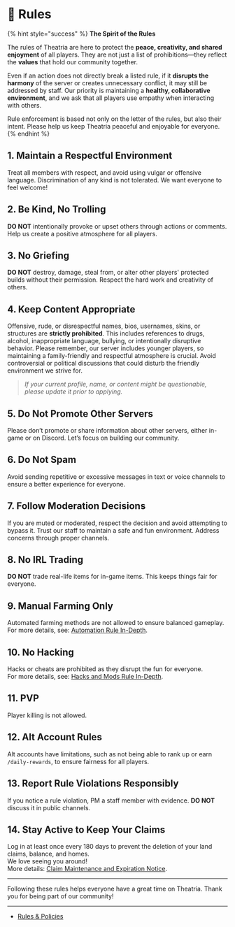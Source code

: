 # 📜 Rules

{% hint style="success" %}
**The Spirit of the Rules**

The rules of Theatria are here to protect the **peace, creativity, and shared enjoyment** of all players. They are not just a list of prohibitions—they reflect the **values** that hold our community together.

Even if an action does not directly break a listed rule, if it **disrupts the harmony** of the server or creates unnecessary conflict, it may still be addressed by staff. Our priority is maintaining a **healthy, collaborative environment**, and we ask that all players use empathy when interacting with others.

Rule enforcement is based not only on the letter of the rules, but also their intent. Please help us keep Theatria peaceful and enjoyable for everyone.
{% endhint %}

## 1. Maintain a Respectful Environment

Treat all members with respect, and avoid using vulgar or offensive language. Discrimination of any kind is not tolerated. We want everyone to feel welcome!

## 2. Be Kind, No Trolling

**DO NOT** intentionally provoke or upset others through actions or comments. Help us create a positive atmosphere for all players.

## 3. No Griefing

**DO NOT** destroy, damage, steal from, or alter other players' protected builds without their permission. Respect the hard work and creativity of others.

## 4. Keep Content Appropriate

Offensive, rude, or disrespectful names, bios, usernames, skins, or structures are **strictly prohibited**. This includes references to drugs, alcohol, inappropriate language, bullying, or intentionally disruptive behavior. Please remember, our server includes younger players, so maintaining a family-friendly and respectful atmosphere is crucial. Avoid controversial or political discussions that could disturb the friendly environment we strive for.

> _If your current profile, name, or content might be questionable, please update it prior to applying._

## 5. Do Not Promote Other Servers

Please don’t promote or share information about other servers, either in-game or on Discord. Let’s focus on building our community.

## 6. Do Not Spam

Avoid sending repetitive or excessive messages in text or voice channels to ensure a better experience for everyone.

## 7. Follow Moderation Decisions

If you are muted or moderated, respect the decision and avoid attempting to bypass it. Trust our staff to maintain a safe and fun environment. Address concerns through proper channels.

## 8. No IRL Trading

**DO NOT** trade real-life items for in-game items. This keeps things fair for everyone.

## 9. Manual Farming Only

Automated farming methods are not allowed to ensure balanced gameplay.\
For more details, see: [Automation Rule In-Depth](automation-rule-in-depth.md).

## 10. No Hacking

Hacks or cheats are prohibited as they disrupt the fun for everyone.\
For more details, see: [Hacks and Mods Rule In-Depth](hacks-mods-rule-in-depth.md).

## 11. PVP

Player killing is not allowed.

## 12. Alt Account Rules

Alt accounts have limitations, such as not being able to rank up or earn `/daily-rewards`, to ensure fairness for all players.

## 13. Report Rule Violations Responsibly

If you notice a rule violation, PM a staff member with evidence. **DO NOT** discuss it in public channels.

## 14. Stay Active to Keep Your Claims

Log in at least once every 180 days to prevent the deletion of your land claims, balance, and homes.\
We love seeing you around!\
More details: [Claim Maintenance and Expiration Notice](claim-maintenance-and-expiration.md).

***

Following these rules helps everyone have a great time on Theatria. Thank you for being part of our community!

***

* [Rules & Policies](../)

